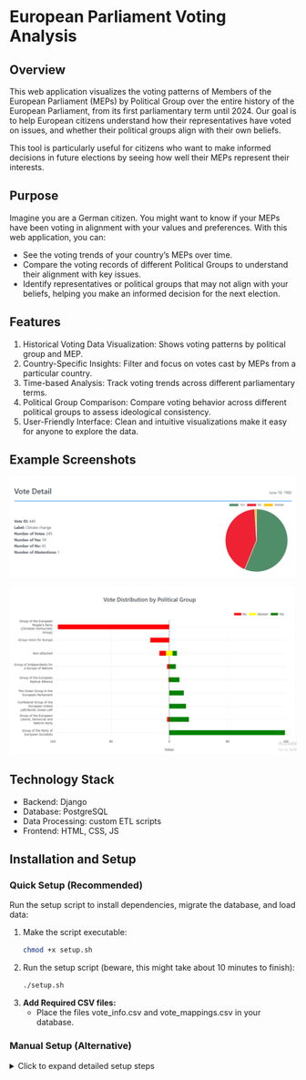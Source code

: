 # European Parliament Voting Analysis

## Overview

This web application visualizes the voting patterns of Members of the European Parliament (MEPs) by Political Group over the entire history of the European Parliament, from its first parliamentary term until 2024. Our goal is to help European citizens understand how their representatives have voted on issues, and whether their political groups align with their own beliefs.

This tool is particularly useful for citizens who want to make informed decisions in future elections by seeing how well their MEPs represent their interests.

## Purpose

Imagine you are a German citizen. You might want to know if your MEPs have been voting in alignment with your values and preferences. With this web application, you can:

- See the voting trends of your country’s MEPs over time.
- Compare the voting records of different Political Groups to understand their alignment with key issues.
- Identify representatives or political groups that may not align with your beliefs, helping you make an informed decision for the next election.

## Features

1. Historical Voting Data Visualization: Shows voting patterns by political group and MEP.
2. Country-Specific Insights: Filter and focus on votes cast by MEPs from a particular country.
3. Time-based Analysis: Track voting trends across different parliamentary terms.
4. Political Group Comparison: Compare voting behavior across different political groups to assess ideological consistency.
5. User-Friendly Interface: Clean and intuitive visualizations make it easy for anyone to explore the data.

## Example Screenshots

![list create](documentation/vote-detail.png)

![list](documentation/vote-by-political-group.png)

## Technology Stack

- Backend: Django
- Database: PostgreSQL
- Data Processing: custom ETL scripts
- Frontend: HTML, CSS, JS

## Installation and Setup

### Quick Setup (Recommended)

Run the setup script to install dependencies, migrate the database, and load data:

1. Make the script executable:
   ```bash
   chmod +x setup.sh
   ```
2. Run the setup script (beware, this might take about 10 minutes to finish):
   ```bash
   ./setup.sh
   ```
3. **Add Required CSV files:**
   - Place the files vote_info.csv and vote_mappings.csv in your database.

### Manual Setup (Alternative)

<details>
<summary>Click to expand detailed setup steps</summary>

1. **Clone the repository:**

   - `git clone https://github.com/matija13795/parliament-votes`

2. **Navigate to the project directory:**

   - `cd parliament-votes`

3. **Install dependencies:**

   - `pip install -r requirements.txt`

4. **Database Initialization:**

   - Create a PostgreSQL database called `my_database`.
   - Update the database configuration in `django_project/settings.py`:
     - On line 83, set `PASSWORD` to your PostgreSQL password.

5. **Run migrations and load initial data:**

   - In the project’s root directory, run the following commands:
     ```bash
     python manage.py makemigrations
     python manage.py migrate
     ```
   - Load MEP data and voting information into the database:
     ```bash
     python manage.py import-mep-data
     python manage.py import-mep-membership-data
     python manage.py import_votes
     ```

6. **Add Required CSV Files:**

   - Place the files `vote_info.csv` and `vote_mappings.csv` in your database.
   - If you’re using PG Admin, you can drag and drop them, or run these commands in your terminal (replace `{PATH_TO_CSV}` with the path to each CSV file on your local machine):
     ```sql
     COPY core_voteinfo(vote_id, code, interinstitutional_file_no, committee_responsible, label, main_policy_issue, date, caller, rapporteur) FROM '{PATH_TO_CSV}' DELIMITER ',' CSV HEADER;
     ```
     ```sql
     COPY core_votemapping(vote_id, mep_id, vote_type) FROM '{PATH_TO_CSV}' DELIMITER ',' CSV HEADER;
     ```

7. **Start the server:**

   ```bash
   python manage.py runserver
   ```

8. **Access the application:**
   - Open your browser and go to [http://localhost:8000](http://localhost:8000) to access the web application.

</details>
